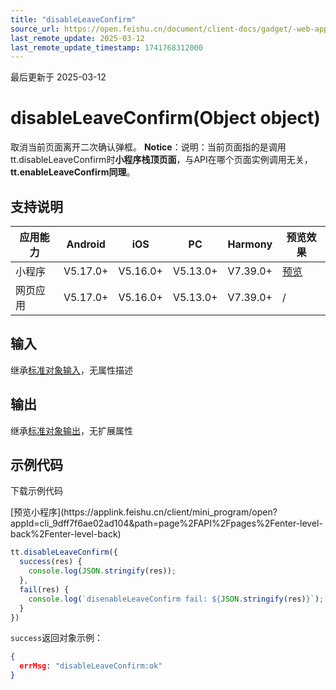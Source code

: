 ```yaml
---
title: "disableLeaveConfirm"
source_url: https://open.feishu.cn/document/client-docs/gadget/-web-app-api/interface/page_leave_confirm_modal/disable_leave_confirm
last_remote_update: 2025-03-12
last_remote_update_timestamp: 1741768312000
---
```

最后更新于 2025-03-12

# disableLeaveConfirm(Object object)

取消当前页面离开二次确认弹框。
**Notice**：说明：当前页面指的是调用tt.disableLeaveConfirm时**小程序栈顶页面**，与API在哪个页面实例调用无关，**tt.enableLeaveConfirm同理**。

## 支持说明

应用能力 | Android | iOS | PC | Harmony | 预览效果
--- | --- | --- | --- | --- | ---
小程序 | V5.17.0+ | V5.16.0+ | V5.13.0+ | V7.39.0+ | [预览](https://applink.feishu.cn/client/mini_program/open?appId=cli_9dff7f6ae02ad104&path=page%2FAPI%2Fpages%2Fenter-level-back%2Fenter-level-back)
网页应用 | V5.17.0+ | V5.16.0+ | V5.13.0+ | V7.39.0+ | /

## 输入
继承[标准对象输入](https://open.feishu.cn/document/uYjL24iN/ukzNy4SO3IjL5cjM)，无属性描述

## 输出

继承[标准对象输出](https://open.feishu.cn/document/uYjL24iN/ukzNy4SO3IjL5cjM#8c92acb8)，无扩展属性

## 示例代码

<md-download-code href="https://open.feishu.cn/document/uYjL24iN/uYDM04iNwQjL2ADN" mobileDisplay="none">下载示例代码</md-download-code>

<div style="display: flex">
          [预览小程序](https://applink.feishu.cn/client/mini_program/open?appId=cli_9dff7f6ae02ad104&path=page%2FAPI%2Fpages%2Fenter-level-back%2Fenter-level-back)

</div> 

```js
tt.disableLeaveConfirm({       
  success(res) {
    console.log(JSON.stringify(res));
  },
  fail(res) {
    console.log(`disenableLeaveConfirm fail: ${JSON.stringify(res)}`);
  }
})
```

`success`返回对象示例：

```json
{
  errMsg: "disableLeaveConfirm:ok"
}
```
